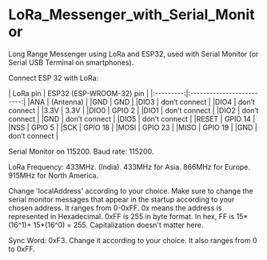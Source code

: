 # LoRa_Messenger_with_Serial_Monitor
Long Range Messenger using LoRa and ESP32, used with Serial Monitor (or Serial USB Terminal on smartphones).

Connect ESP 32 with LoRa:

| LoRa pin 	| ESP32 (ESP-WROOM-32) pin  |
	|:---------:|:-------------------------:|
	|ANA		|       (Antenna)			|
	|GND        | 		GND 				|
	|DIO3 		|       don’t connect 		|
	|DIO4       | 		don’t connect 		|
	|3.3V       | 		3.3V 				|
	|DIO0       | 		GPIO 2 				|
	|DIO1       | 		don’t connect 		|
	|DIO2       | 		don’t connect 		|
	|GND        | 		don’t connect 		|
	|DIO5       | 		don’t connect 		|
	|RESET      | 		GPIO 14  			|
	|NSS        | 		GPIO 5  			|
	|SCK        | 		GPIO 18  			|
	|MOSI       | 		GPIO 23  			|
	|MISO       | 		GPIO 19  			|
	|GND        | 		don’t connect  		|

Serial Monitor on 115200. 
Baud rate: 115200. 

LoRa Frequency: 433MHz. (India). 
433MHz for Asia. 
866MHz for Europe. 
915MHz for North America. 

Change 'localAddress' according to your choice. Make sure to change the serial monitor messages that appear in the startup according to your chosen address. 
It ranges from 0-0xFF. 0x means the address is represented in Hexadecimal. 0xFF is 255 in byte format. In hex, FF is  15*(16^1)+ 15*(16^0) = 255. 
Capitalization doesn't matter here. 

Sync Word: 0xF3. Change it according to your choice. It also ranges from 0 to 0xFF. 
